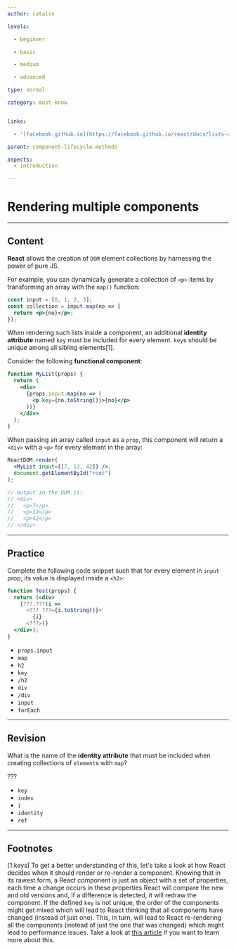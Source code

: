 ```yaml
---
author: catalin

levels:

  - beginner

  - basic

  - medium

  - advanced

type: normal

category: must-know


links:

  - '[facebook.github.io](https://facebook.github.io/react/docs/lists-and-keys.html){website}'

parent: component-lifecycle-methods

aspects:
  - introduction

---
```


# Rendering multiple components

---
## Content

**React** allows the creation of `DOM` element collections by harnessing the power of pure JS.

For example, you can dynamically generate a collection of `<p>` items by transforming an array with the `map()` function:
```jsx
const input = [0, 1, 2, 3];
const collection = input.map(no => {
  return <p>{no}</p>;
});
```

When rendering such lists inside a component, an additional **identity attribute** named `key` must be included for every element. `key`s should be unique among all sibling elements[1].

Consider the following **functional component**:
```jsx
function MyList(props) {
  return (
    <div>
      {props.input.map(no => (
        <p key={no.toString()}>{no}</p>
      ))}
    </div>
  );
}
```
When passing an array called `input` as a `prop`, this component will return a `<div>` with a `<p>` for every element in the array:
```jsx
ReactDOM.render(
  <MyList input={[7, 13, 42]} />,
  document.getElementById("root")
);

// output in the DOM is:
// <div>
//   <p>7</p>
//   <p>13</p>
//   <p>42</p>
// </div>
```

---
## Practice

Complete the following code snippet such that for every element in `input` prop, its value is displayed inside a `<h2>`:
```jsx
function Test(props) {
  return (<div>
    {???.???(i =>
      <??? ???={i.toString()}>
        {i}
      <???>)}
  </div>);
}
```


* `props.input`
* `map`
* `h2`
* `key`
* `/h2`
* `div`
* `/div`
* `input`
* `forEach`

---
## Revision

What is the name of the **identity attribute** that must be included when creating collections of `element`s with `map`?

???


* `key`
* `index`
* `i`
* `identity`
* `ref`

---
## Footnotes
[1:keys]
To get a better understanding of this, let's take a look at how React decides when it should render or re-render a component. Knowing that in its rawest form, a React component is just an object with a set of properties, each time a change occurs in these properties React will compare the new and old versions and, if a difference is detected, it will redraw the component. If the defined `key` is not unique, the order of the components might get mixed which will lead to React thinking that all components have changed (instead of just one). This, in turn, will lead to React re-rendering all the components (instead of just the one that was changed) which might lead to performance issues. Take a look at [this article](https://dev.to/jtonzing/the-significance-of-react-keys---a-visual-explanation--56l7) if you want to learn more about this.